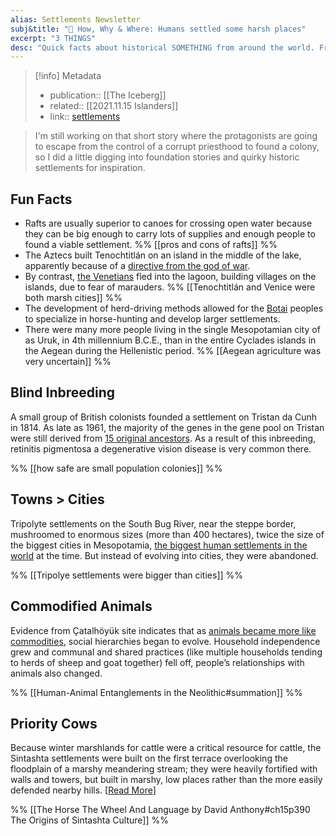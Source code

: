 ```yaml
---
alias: Settlements Newsletter
subj&title: "📗 How, Why & Where: Humans settled some harsh places"
excerpt: "3 THINGS" 
desc: "Quick facts about historical SOMETHING from around the world. From SOMETHING to SOMETHING."
---
```


> [!info] Metadata
> * publication:: [[The Iceberg]]
> * related:: [[2021.11.15 Islanders]]
> * link:: [settlements](https://newsletter.eleanorkonik.com/settlements/) 

> I'm still working on that short story where the protagonists are going to escape from the control of a corrupt priesthood to found a colony, so I did a little digging into foundation stories and quirky historic settlements for inspiration. 

## Fun Facts
 
- Rafts are usually superior to canoes for crossing open water because they can be big enough to carry lots of supplies and enough people to found a viable settlement. %% [[pros and cons of rafts]] %%
- The Aztecs built Tenochtitlán on an island in the middle of the lake, apparently because of a [directive from the god of war](https://www.livescience.com/34660-tenochtitlan.html). 
- By contrast, [the Venetians](http://www.localhistories.org/venice.html) fled into the lagoon, building villages on the islands, due to fear of marauders. %% [[Tenochtitlán and Venice were both marsh cities]] %%
- The development of herd-driving methods allowed for the [Botai](https://en.wikipedia.org/wiki/Botai_culture) peoples to specialize in horse-hunting and develop larger settlements.  
- There were many more people living in the single Mesopotamian city of as Uruk, in 4th millennium B.C.E., than in the entire Cyclades islands in the Aegean during the Hellenistic period. %% [[Aegean agriculture was very uncertain]] %%

## Blind Inbreeding

A small group of British colonists founded a settlement on Tristan da Cunh in 1814. As late as 1961, the majority of the genes in the gene pool on Tristan were still derived from [15 original ancestors](https://www.britannica.com/place/Tristan-da-Cunha-island-group). As a result of this inbreeding, retinitis pigmentosa a degenerative vision disease is very common there.

%% [[how safe are small population colonies]] %%

## Towns > Cities

Tripolyte settlements on the South Bug River, near the steppe border, mushroomed to enormous sizes (more than 400 hectares), twice the size of the biggest cities in Mesopotamia, [the biggest human settlements in the world](https://www.frontiersin.org/articles/10.3389/fdigh.2019.00010/full#h8) at the time. But instead of evolving into cities, they were abandoned. 

%% [[Tripolye settlements were bigger than cities]] %%

## Commodified Animals

Evidence from Çatalhöyük site indicates that as [animals became more like commodities](https://peoplingthepast.com/2021/04/30/blog-post-25-lindsay-der-on-human-animal-entanglements-in-the-neolithic/), social hierarchies began to evolve. Household independence grew and communal and shared practices (like multiple households tending to herds of sheep and goat together) fell off, people’s relationships with animals also changed.

%% [[Human-Animal Entanglements in the Neolithic#summation]] %%

## Priority Cows

Because winter marshlands for cattle were a critical resource for cattle, the Sintashta settlements were built on the first terrace overlooking the floodplain of a marshy meandering stream; they were heavily fortified with walls and towers, but built in marshy, low places rather than the more easily defended nearby hills. [[Read More](https://indo-european.info/indo-europeans-uralians/VIII_17_Eurasian_steppes-.htm)] 

%% [[The Horse The Wheel And Language by David Anthony#ch15p390 The Origins of Sintashta Culture]] %%